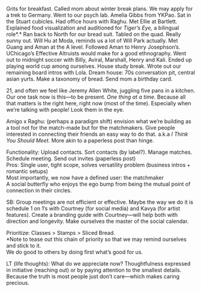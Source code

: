Grits for breakfast. Called mom about winter break plans. We may apply for a trek to Germany. Went to our psych lab. Amelia Gibbs from YKPao. Sat in the Stuart cubicles. Had office hours with Raghu. Met Ellie at Bartlett. Explained food visualization and auditioned for *Tiger’s Eye,* a bilingual role*.* Ran back to North for our bread suit. Tabled on the quad. Really sunny out. Will Hu at Moda, reminds us a lot of Will Park actually. Met Guang and Aman at the A level. Followed Aman to Henry Josephson’s. UChicago’s Effective Altruists would make for a good ethnography. Went out to midnight soccer with Billy, Aviral, Marshall, Henry and Kali. Ended up playing world cup among ourselves. House study break. Wrote out our remaining board intros with Lola. Dream house: 70s conversation pit, central asian yurts. Make a taxonomy of bread. Send mom a birthday card.

21, and often we feel like Jeremy Allen White, juggling five pans in a kitchen. Our one task now is this—to be present. *One thing at a time.* Because all that matters is the right here, right now (most of the time). Especially when we’re talking with people\! Look them in the eye. 

Amigo x Raghu: (perhaps a paradigm shift) envision what we’re building as a tool not for the match-made but for the matchmakers. Give people interested in connecting their friends an easy way to do that. a.k.a *I Think You Should Meet.* More akin to a paperless post than hinge.

Functionality: Upload contacts. Sort contacts (by label?). Manage matches. Schedule meeting. Send out invites (paperless post)  
Pros: Single user, tight scope, solves versatility problem (business intros \+ romantic setups)  
Most importantly, we now have a defined user: the matchmaker   
A social butterfly who enjoys the ego bump from being the mutual point of connection in their circles.

SB: Group meetings are not efficient or effective. Maybe the way we do it is schedule 1 on 1’s with Courtney (for social media) and Kavya (for artist features). Create a branding guide with Courtney—will help both with direction and longevity. Make ourselves the master of the social calendar. 

Prioritize: Classes \> Stamps \> Sliced Bread.  
\*Note to tease out this chain of priority so that we may remind ourselves and stick to it.   
We do good to others by doing first what’s good for us.

LT (life thoughts): What do we appreciate now? Thoughtfulness expressed in initiative (reaching out) or by paying attention to the smallest details. Because the truth is most people just don’t care—which makes caring precious.
